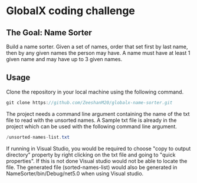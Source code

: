 ﻿# GlobalX coding challenge

## The Goal: Name Sorter
Build a name sorter. Given a set of names, order that set first by last name, then by any given names the person may have. A name must have at least 1 given name and may have up to 3 given names.

## Usage

Clone the repository in your local machine using the following command.

```c#
git clone https://github.com/ZeeshanM20/globalx-name-sorter.git
```

The project needs a command line argument containing the name of the txt file to read with the unsorted names. A Sample txt file is already in the project which can be used with the following command line argument.
```c#
/unsorted-names-list.txt
```

If running in Visual Studio, you would be required to choose "copy to output directory" property by right clicking on the txt file and going to "quick properties". If this is not done Visual studio would not be able to locate the file. The generated file (sorted-names-list) would also be generated in NameSorter/bin/Debug/net5.0 when using Visual studio.